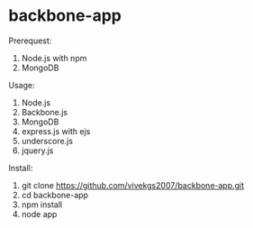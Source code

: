 backbone-app
============

Prerequest:

1. Node.js with npm
2. MongoDB

Usage:
1. Node.js
2. Backbone.js
3. MongoDB
4. express.js with ejs
5. underscore.js
6. jquery.js

Install:

1. git clone https://github.com/vivekgs2007/backbone-app.git
2. cd backbone-app
3. npm install
4. node app


